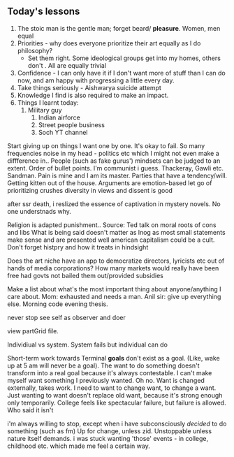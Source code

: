 ## Today's lessons
1. The stoic man is the gentle man; forget beard/ **pleasure**. Women, men equal
2. Priorities - why does everyone prioritize their art equally as I do philosophy?
	- Set them right. Some ideological groups get into my homes, others don't . All are equally trivial
3. Confidence - I can only have it if I don't want more of stuff than I can do now, and am happy with progressing a little every day.
4. Take things seriously - Aishwarya suicide attempt
5. Knowledge I find is also required to make an impact.
6. Things I learnt today:
	1. Military guy
		1. Indian airforce
		2. Street people business
		3. Soch YT channel
		
Start giving up on things I want one by one.
It's okay to fail.
So many frequencies noise in my head - politics etc which I might not even make a diffference in..
People (such as fake gurus') mindsets can be judged to an extent.
Order of bullet points.
I'm communist i guess.
Thackeray, Gawli etc.
Sandman.
Pain is mine and I am its master.
Parties that have a tendency/will.
Getting kitten out of the house.
Arguments are emotion-based
let go of prioritizing crushes
diversity in views and dissent is good

after ssr death, i reslized the essence of captivation in mystery novels. No one understnads why.

Religion is adapted punishment.. Source: Ted talk  on moral roots of cons and libs
What is being said doesn't matter as lnog as most small statements make sense and are presented well
american capitalism could be a cult. Don't forget histpry and how it treats in hindsight

Does the art niche have an app to democratize directors, lyricists etc out of hands of media corporations?
How many markets would really have been free had govts not bailed them out/provided subsidies

Make a list about what's the most important thing about anyone/anything I care about. Mom: exhausted and needs a man. Anil sir: give up everything else. Morning code evening thesis.

never stop
see self as observer and doer

view partGrid file.

Individiual vs system. System fails but individual can do

Short-term work towards Terminal **goals** don't exist as a goal. (Like, wake up at 5 am will never be a goal). The want to do something doesn't transform into a real goal because it's always contestable. I can't make myself want something I previously wanted. Oh no. Want is changed externally, takes work. I need to want to change want, to change a want. Just wanting to want doesn't replace old want, because it's strong enough only temporarily.
College feels like spectacular failure, but failure is allowed. Who said it isn't

i'm always willing to stop, except when i have subconsciously _decided_ to do something (such as fm) Up for change, unless zid. Unstoppable unless nature itself demands. i was stuck wanting 'those' events - in college, childhood etc. which made me feel a certain way. 
